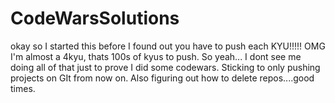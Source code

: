 # CodeWarsSolutions

okay so I started this before I found out you have to push each KYU!!!!! OMG I'm almost a 4kyu, thats 100s of kyus to push. So yeah... I dont see me doing all of that 
just to prove I did some codewars. Sticking to only pushing projects on GIt from now on. Also figuring out how to delete repos....good times. 

